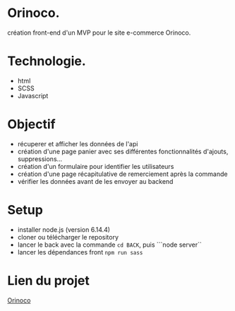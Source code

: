# Orinoco. 
création front-end d'un MVP pour le site e-commerce Orinoco.  

# Technologie. 
* html
* SCSS
* Javascript

# Objectif
* récuperer et afficher les données de l'api
* création d'une page panier avec ses différentes fonctionnalités d'ajouts, suppressions...
* création d'un formulaire pour identifier les utilisateurs
* création d'une page récapitulative de remerciement après la commande
* vérifier les données avant de les envoyer au backend


# Setup
* installer node.js (version 6.14.4)
* cloner ou télécharger le repository
* lancer le back avec la commande ```cd BACK```, puis ```node server``
* lancer les dépendances front ```npm run sass```

# Lien du projet 
[Orinoco](https://arianedubois.github.io/arianedubois-P5-28-01-20/)
